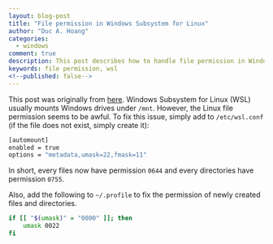 ```yaml
---
layout: blog-post
title: "File permission in Windows Subsystem for Linux"
author: "Duc A. Hoang"
categories:
  - windows
comment: true
description: This post describes how to handle file permission in Windows Subsystem for Linux
keywords: file permission, wsl
<!--published: false-->
---
```


This post was originally from [here](https://www.turek.dev/post/fix-wsl-file-permissions/).
Windows Subsystem for Linux (WSL) usually mounts Windows drives under `/mnt`.
However, the Linux file permission seems to be awful.
To fix this issue, simply add to `/etc/wsl.conf` (if the file does not exist, simply create it):

```bash
[automount]
enabled = true
options = "metadata,umask=22,fmask=11"
```

In short, every files now have permission `0644` and every directories have permission `0755`.

Also, add the following to `~/.profile` to fix the permission of newly created files and directories.

```bash
if [[ "$(umask)" = "0000" ]]; then
	umask 0022
fi
```